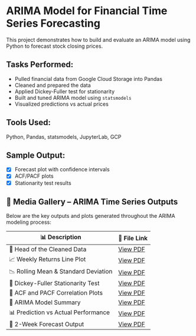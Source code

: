 # ARIMA Model for Financial Time Series Forecasting

This project demonstrates how to build and evaluate an ARIMA model using Python to forecast stock closing prices.

## Tasks Performed:
- Pulled financial data from Google Cloud Storage into Pandas
- Cleaned and prepared the data
- Applied Dickey-Fuller test for stationarity
- Built and tuned ARIMA model using `statsmodels`
- Visualized predictions vs actual prices

## Tools Used:
Python, Pandas, statsmodels, JupyterLab, GCP

## Sample Output:
- [x] Forecast plot with confidence intervals
- [x] ACF/PACF plots
- [x] Stationarity test results

## 📁 Media Gallery – ARIMA Time Series Outputs

Below are the key outputs and plots generated throughout the ARIMA modeling process:

| 📊 Description                          | 🔗 File Link |
|----------------------------------------|--------------|
| 🧼 Head of the Cleaned Data             | [View PDF](Media/Head%20of%20the%20Cleaned%20Data.pdf) |
| 📈 Weekly Returns Line Plot             | [View PDF](Media/Weekly%20Returns%20Line%20Plot.pdf) |
| 📉 Rolling Mean & Standard Deviation    | [View PDF](Media/Rolling%20Mean%20%26%20Std%20Dev.pdf) |
| 🧪 Dickey-Fuller Stationarity Test      | [View PDF](Media/Dickey-Fuller%20Test%20Output.pdf) |
| 🔁 ACF and PACF Correlation Plots       | [View PDF](Media/ACF%20and%20PACF%20Plots.pdf) |
| 🧠 ARIMA Model Summary                  | [View PDF](Media/ARIMA%20Model%20Summary.pdf) |
| 📊 Prediction vs Actual Performance     | [View PDF](Media/Prediction%20vs%20Actual%20Plot.pdf) |
| 🔮 2-Week Forecast Output               | [View PDF](Media/2-week%20Forecast%20Plot.pdf) |
